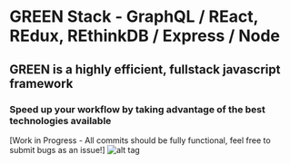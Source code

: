 # GREEN Stack - GraphQL / REact, REdux, REthinkDB / Express / Node
## GREEN is a highly efficient, fullstack javascript framework
### Speed up your workflow by taking advantage of the best technologies available
[Work in Progress - All commits should be fully functional, feel free to submit bugs as an issue!]
![alt tag](https://cloud.githubusercontent.com/assets/14098106/16605101/2fc17c2e-42e9-11e6-973c-61279a8cf447.jpg)
